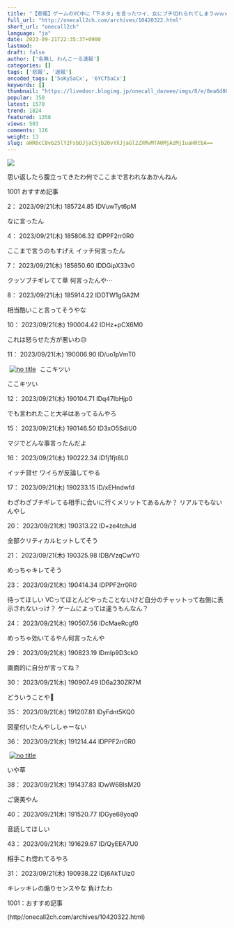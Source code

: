 ```yaml
---
title: "【悲報】ゲームのVC中に「下ネタ」を言ったワイ、女にブチ切れられてしまうｗｗｗｗ "
full_url: "http://onecall2ch.com/archives/10420322.html"
short_url: "onecall2ch"
language: "ja"
date: 2023-09-21T22:35:37+0900
lastmod: 
draft: false
author: ['名無し わんこーる速報']
categories: []
tags: ['悲報', '速報']
encoded_tags: ['5oKy5aCx', '6YCf5aCx']
keywords: []
thumbnail: "https://livedoor.blogimg.jp/onecall_dazeee/imgs/8/e/8ea6d86a-s.jpg"
popular: 350
latest: 1570
trend: 1824
featured: 1358
views: 503
comments: 126
weight: 13
slug: aHR0cC8vb25lY2FsbDJjaC5jb20vYXJjaGl2ZXMvMTA0MjAzMjIuaHRtbA==
---
```


![](https://livedoor.blogimg.jp/onecall_dazeee/imgs/8/e/8ea6d86a-s.jpg)

<div><p>思い返したら腹立ってきたわ何でここまで言われなあかんねん</p> <p class='name2'> 1001 おすすめ記事</p> <p class='name2'>2： 2023/09/21(木) 185724.85 IDVuwTyt6pM</p><p class='onecall'> なに言ったん </p> <p class='name2'>4： 2023/09/21(木) 185806.32 IDPPF2rr0R0</p><p class='onecall'><p> ここまで言うのもすげえ イッチ何言ったん </p></p> <p class='name2'>7： 2023/09/21(木) 185850.60 IDDGipX33v0</p><p class='onecall'> クッソブチギレてて草 何言ったんや⋯ </p> <p class='name2'>8： 2023/09/21(木) 185914.22 IDDTW1gGA2M</p><p class='onecall'><p> 相当酷いこと言ってそうやな </p></p> <p class='name2'>10： 2023/09/21(木) 190004.42 IDHz+pCX6M0</p><p class='onecall'> これは怒らせた方が悪いわ😥 </p> <p class='name2'>11： 2023/09/21(木) 190006.90 ID/uo1pVmT0</p><a href='https//livedoor.blogimg.jp/onecall_dazeee/imgs/4/1/41c3c8dd.jpg' target='_blank'><img src='https//livedoor.blogimg.jp/onecall_dazeee/imgs/4/1/41c3c8dd-s.jpg' alt='no title' class='image pict' border='0' hspace='5'></a> ここキツい <p>ここキツい</p> <p class='name2'>12： 2023/09/21(木) 190104.71 IDq47IbHjp0</p><p class='onecall'> でも言われたこと大半はあってるんやろ </p> <p class='name2'>15： 2023/09/21(木) 190146.50 ID3xO5SdiU0</p><p class='onecall'> マジでどんな事言ったんだよ </p> <p class='name2'>16： 2023/09/21(木) 190222.34 ID1j1fjt8L0</p><p class='onecall'> イッチ貸せ ワイらが反論してやる </p> <p class='name2'>17： 2023/09/21(木) 190233.15 ID/xEHndwfd</p><p class='onecall'> わざわざブチギレてる相手に会いに行くメリットてあるんか？ リアルでもないんやし </p> <p class='name2'>20： 2023/09/21(木) 190313.22 ID+ze4tchJd</p><p class='onecall'><p> 全部クリティカルヒットしてそう </p></p> <p class='name2'>21： 2023/09/21(木) 190325.98 IDB/VzqCwY0</p><p class='onecall'> めっちゃキレてそう </p> <p class='name2'>23： 2023/09/21(木) 190414.34 IDPPF2rr0R0</p><p class='onecall'> 待ってほしい VCってほとんどやったことないけど自分のチャットって右側に表示されないっけ？ ゲームによっては違うもんなん？ </p> <p class='name2'>24： 2023/09/21(木) 190507.56 IDcMaeRcgf0</p><p class='onecall'><p> めっちゃ効いてるやん何言ったんや </p></p> <p class='name2'>29： 2023/09/21(木) 190823.19 IDmIp9D3ck0</p><p class='onecall'> 画面的に自分が言ってね？ </p> <p class='name2'>30： 2023/09/21(木) 190907.49 ID6a230ZR7M</p><p class='onecall'> どういうことや🥺 </p> <p class='name2'>35： 2023/09/21(木) 191207.81 IDyFdnt5KQ0</p><p class='onecall'> 図星付いたんやししゃーない </p> <p class='name2'>36： 2023/09/21(木) 191214.44 IDPPF2rr0R0</p> <a href='https//livedoor.blogimg.jp/onecall_dazeee/imgs/5/0/5028e70f.jpg' target='_blank'><img src='https//livedoor.blogimg.jp/onecall_dazeee/imgs/5/0/5028e70f-s.jpg' alt='no title' class='image pict' border='0' hspace='5'></a> <p>いや草</p> <p class='name2'>38： 2023/09/21(木) 191437.83 IDwW6BlsM20</p><p class='onecall'><p> ご褒美やん </p></p> <p class='name2'>40： 2023/09/21(木) 191520.77 IDGye68yoq0</p><p class='onecall'> 音読してほしい </p> <p class='name2'>43： 2023/09/21(木) 191629.67 ID/QyEEA7U0</p><p class='onecall'> 相手これ惚れてるやろ </p> <p class='name2'>31： 2023/09/21(木) 190938.22 IDj6AkTUiz0</p><p class='onecall'><p> キレッキレの煽りセンスやな 負けたわ </p></p> <p class='name2'>1001：おすすめ記事</p> </div>

(http//onecall2ch.com/archives/10420322.html)
